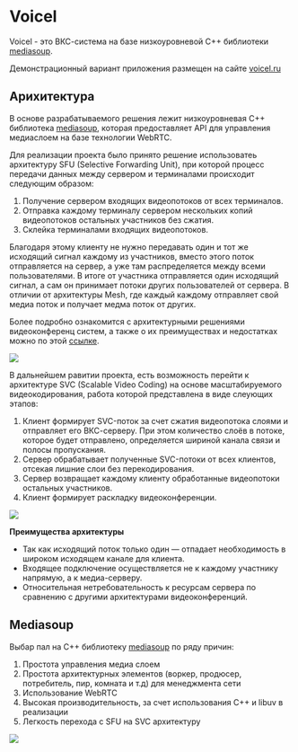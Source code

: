 # Voicel

Voicel - это ВКС-система на базе низкоуровневой С++ библиотеки [mediasoup](https://github.com/versatica/mediasoup/).

Демонстрационный вариант приложения размещен на сайте [voicel.ru](https://voicel.ru)

## Арихитектура

В основе разрабатываемого решения лежит низкоуровневая С++ библиотека [mediasoup](https://github.com/versatica/mediasoup/), которая предоставляет API для управления медиаслоем на базе технологии WebRTC.

Для реализации проекта было принято решение использоватеь архитектуру SFU (Selective Forwarding Unit), при которой процесс передачи данных между сервером и терминалами происходит следующим образом:

1. Получение сервером входящих видеопотоков от всех терминалов.
2. Отправка каждому терминалу сервером нескольких копий видеопотоков остальных участников без сжатия.
3. Склейка терминалами входящих видеопотоков.

Благодаря этому клиенту не нужно передавать один и тот же исходящий сигнал каждому из участников, вместо этого поток отправляется на сервер, а уже там распределяется между всеми пользователями. В итоге от участника отправляется один исходящий сигнал, а сам он принимает потоки других пользователей от сервера. В отличии от архитектуры Mesh, где каждый каждому отправляет свой медиа поток и получает медма поток от других.

Более подробно ознакомится с архитектурными решениями видеоконференц систем, а также о их преимуществах и недостатках можно по этой [ссылке](https://www.youtube.com/watch?v=d2N0d6CKrbk).

![](https://trueconf.ru/blog/wp-content/uploads/2019/08/sfu_2.jpg)

В дальнейшем равитии проекта, есть возможность перейти к архитектуре SVC (Scalable Video Coding) на основе масштабируемого видеокодирования, работа которой представлена в виде слеующих этапов:

1. Клиент формирует SVC-поток за счет сжатия видеопотока слоями и отправляет его ВКС-серверу. При этом количество слоёв в потоке, которое будет отправлено, определяется шириной канала связи и полосы пропускания.
2. Сервер обрабатывает полученные SVC-потоки от всех клиентов, отсекая лишние слои без перекодирования.
3. Сервер возвращает каждому клиенту обработанные видеопотоки остальных участников.
4. Клиент формирует раскладку видеоконференции.

![](https://trueconf.ru/blog/wp-content/uploads/2019/08/svc_2.jpg)

**Преимущества архитектуры**

- Так как исходящий поток только один — отпадает необходимость в широком исходящем канале для клиента.
- Входящее подключение осуществляется не к каждому участнику напрямую, а к медиа-серверу.
- Относительная нетребовательность к ресурсам сервера по сравнению с другими архитектурами видеоконференций.

## Mediasoup

Выбар пал на C++ библиотеку [mediasoup](https://github.com/versatica/mediasoup/) по ряду причин:

1. Простота управления медиа слоем
2. Простота архитектурных элементов (воркер, продюсер, потребитель, пир, комната и т.д) для менеджмента сети 
3. Использование WebRTC
4. Высокая производительность, за счет использования C++ и libuv в реализации
5. Легкость перехода с SFU на SVC архитектуру

![](https://russianblogs.com/images/487/8b95376063b4d7889991b250a23fad9f.png)

